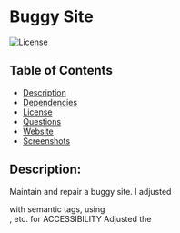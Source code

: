 # Buggy Site

![License](https://img.shields.io/badge/License-MIT-blue.svg 'License Badge')

## Table of Contents

- [Description](#description)
- [Dependencies](#dependencies)
- [License](#license)
- [Questions](#questions)
- [Website](#website)
- [Screenshots](#screenshots)

## Description:

Maintain and repair a buggy site. I adjusted <Div> with semantic tags, using <main> <nav> <section>, etc. for ACCESSIBILITY
Adjusted the <title>
Fixed link and adjusted for SOCIAL MEDIA OPTIMIZATION as well as SEO
Made sure adjusted semantics flowed over to .css file
Used Chrome's screenreader to ensure website flowed.
Created <alt> tags for images

## Dependencies:

HTML, CSS

## License:

For more information about the License, click on the link below.

- [MIT License](https://opensource.org/licenses/MIT)

## Questions:

For the source code, please consult my GitHub page:

- [GitHub Profile](https://github.com/jlw429)

## Deployed Website:

- [Website](https://jlw429.github.io/EmployeeDirectory/)

## Screenshots

### Main Page:

![Main](assets/images/sshomework1.png 'Main')
